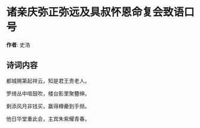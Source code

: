 # 诸亲庆弥正弥远及具叔怀恩命复会致语口号

**作者**: 史浩

## 诗词内容

都城赐第起祥云，知是君王贵老人。

罗绮丛中喧鼓吹，楼台影里聚簪绅。

剩添风月非钱买，赢得樽罍到手频。

他日华堂重此会，主宾朱紫耀青春。

